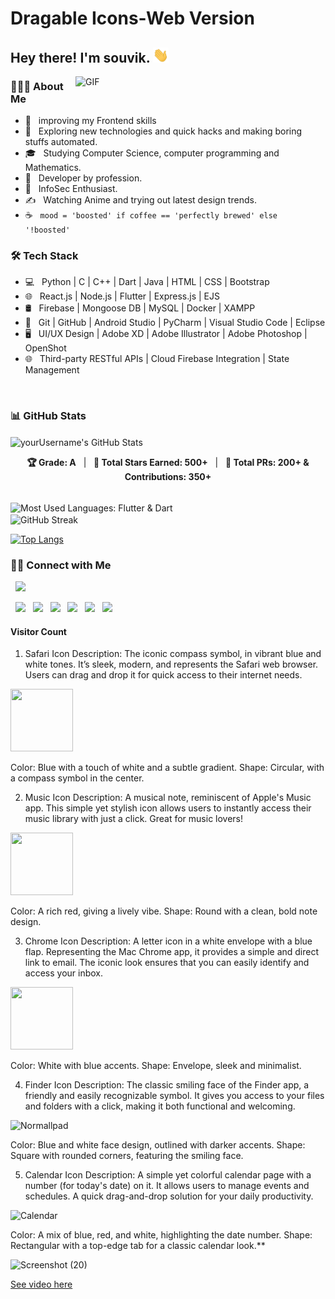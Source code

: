 # Dragable Icons-Web Version

<h2> Hey there! I'm souvik. <img src="https://raw.githubusercontent.com/devSouvik/devSouvik/master/Hi.gif" width="25"></h2>

<img align="right" alt="GIF" src="https://github.com/devSouvik/devSouvik/blob/master/gif4.gif?raw=true" width="400"/>

<!-- https://raw.githubusercontent.com/devSouvik/devSouvik/master/gif3.gif -->

<h3> 👨🏻‍💻 About Me </h3>

- 🔭 &nbsp; improving my Frontend skills 
- 🤔 &nbsp; Exploring new technologies and quick hacks and making boring stuffs automated.
- 🎓 &nbsp; Studying Computer Science, computer programming and Mathematics.
- 💼 &nbsp; Developer by profession.
- 🌱 &nbsp; InfoSec Enthusiast. 
- ✍️ &nbsp; Watching Anime and trying out latest design trends.
- ☕ &nbsp; `mood = 'boosted' if coffee == 'perfectly brewed' else '!boosted'`

<h3>🛠 Tech Stack</h3>

- 💻 &nbsp; Python | C | C++ | Dart | Java | HTML | CSS | Bootstrap 
- 🌐 &nbsp; React.js | Node.js | Flutter | Express.js | EJS
- 🛢 &nbsp; Firebase | Mongoose DB | MySQL | Docker | XAMPP 
- 🔧 &nbsp; Git | GitHub | Android Studio | PyCharm | Visual Studio Code | Eclipse
- 🖥 &nbsp; UI/UX Design | Adobe XD | Adobe Illustrator | Adobe Photoshop | OpenShot
- 🌐 &nbsp; Third-party RESTful APIs | Cloud Firebase Integration | State Management

<br>

<!-- ![souvik's Github Stats](https://github-readme-stats.vercel.app/api?username=devSouvik&show_icons=true&title_color=fff&icon_color=79ff97&text_color=9f9f9f&bg_color=151515) -->
<h3>📊 GitHub Stats</h3>

<img align="center" src="https://github-readme-stats.vercel.app/api?username=yourUsername&include_all_commits=true&count_private=true&show_icons=true&line_height=24&title_color=FF5733&icon_color=4C8BF5&text_color=E5E5E5&bg_color=0,1F1F1F,000000" alt="yourUsername's GitHub Stats" />

<p align="center">
  <b>🏆 Grade: A</b> &nbsp; | &nbsp; <b>🌟 Total Stars Earned: 500+</b> &nbsp; | &nbsp; <b>🔀 Total PRs: 200+ & Contributions: 350+</b>
</p>

<br>
<img align="center" src="https://github-readme-stats.vercel.app/api/top-langs/?username=yourUsername&layout=compact&title_color=FF5733&text_color=E5E5E5&bg_color=0,1F1F1F,000000&langs_count=8&hide_border=true&custom_title=Primary%20Languages%20(Flutter%20%26%20Dart)" alt="Most Used Languages: Flutter & Dart" />

<br>

<img align="center" src="https://github-readme-streak-stats.herokuapp.com?user=yourUsername&theme=highcontrast&hide_border=true&ring=FF5733&fire=FF5733&currStreakLabel=4C8BF5" alt="GitHub Streak" />

</br>


[![Top Langs](https://github-readme-stats.vercel.app/api/top-langs/?username=devSouvik&layout=compact&text_color=daf7dc&bg_color=151515)](https://github.com/devSouvik/github-readme-stats)

<h3> 🤝🏻 Connect with Me </h3>

<p align="Row">
&nbsp; <a href="https://profile.indeed.com/?hl=en_IN&co=IN&from=gnav-homepage" target="_blank" rel="noopener noreferrer"><img src="https://img.icons8.com/?size=100&id=0bivoTfGHrML&format=png&color=000000" width="50" /></a>
  
&nbsp; <a href="https://profile.indeed.com/?hl=en_IN&co=IN&from=gnav-homepage" target="_blank" rel="noopener noreferrer"><img src="https://img.icons8.com/?size=100&id=0bivoTfGHrML&format=png&color=000000" width="50" /></a> 
  &nbsp; <a href="dheerajchauhan269@gmail.com" target="_blank" rel="noopener noreferrer"><img src="https://img.icons8.com/plasticine/100/000000/gmail.png"  width="50" /></a>
&nbsp; <a href="https://x.com/DheerajSingh637?t=G0grBgmoKteCtT83ks0N-g&s=09" target="_blank" rel="noopener noreferrer"><img src="https://img.icons8.com/plasticine/100/000000/twitter.png" width="50" /></a> 
&nbsp; <a href="https://www.instagram.com/_d_heeraj_chauhan/profilecard/?igsh=cmsyOTVrcmY1dGRm" target="_blank" rel="noopener noreferrer"><img src="https://img.icons8.com/plasticine/100/000000/instagram-new.png" width="50" /></a> 
&nbsp; <a href="https://www.facebook.com/profile.php?id=61562829161039&mibextid=ZbWKwL" target="_blank" rel="noopener noreferrer"><img src="https://img.icons8.com/?size=100&id=118568&format=png&color=000000" width="50" /></a> 
&nbsp; <a href="" target="_blank" rel="noopener noreferrer"><img src="https://img.icons8.com/?size=100&id=19318&format=png&color=000000
" width="50" /></a> 
</p>

<!-- Aaahhhhhh !! My contribution grapgh is getting eaten... 😶 -->
<!-- <p> 
 <img src="https://raw.githubusercontent.com/devSouvik/devSouvik/output/github-contribution-grid-snake.gif" />
</p> -->

<!-- addded on 3rd May 2021 -->

#### **Visitor Count**
1. Safari Icon
Description: The iconic compass symbol, in vibrant blue and white tones. It’s sleek, modern, and represents the Safari web browser. Users can drag and drop it for quick access to their internet needs.
<img src="https://github.com/user-attachments/assets/11019fdd-808c-4693-b4bb-08ab612c4898" width="100" height="100" />

Color: Blue with a touch of white and a subtle gradient.
Shape: Circular, with a compass symbol in the center.


2. Music Icon
Description: A musical note, reminiscent of Apple's Music app. This simple yet stylish icon allows users to instantly access their music library with just a click. Great for music lovers!
<img src="https://github.com/user-attachments/assets/41a67687-6bfd-4df1-afef-6fbd59667f61" width="100" height="100" />

Color: A rich red, giving a lively vibe.
Shape: Round with a clean, bold note design.


3. Chrome Icon
Description: A letter icon in a white envelope with a blue flap. Representing the Mac Chrome app, it provides a simple and direct link to email. The iconic look ensures that you can easily identify and access your inbox.
<img src="https://github.com/user-attachments/assets/7b23a8ac-7b33-49a7-9d37-0075f8bc0108" width="100" height="100" />

Color: White with blue accents.
Shape: Envelope, sleek and minimalist.


4. Finder Icon
Description: The classic smiling face of the Finder app, a friendly and easily recognizable symbol. It gives you access to your files and folders with a click, making it both functional and welcoming.
<img src="https://github.com/user-attachments/assets/5416c9d2-18e2-4b61-9b14-5eb319f1e812" width="100" height="100" alt="Normallpad" />

Color: Blue and white face design, outlined with darker accents.
Shape: Square with rounded corners, featuring the smiling face.


5. Calendar Icon
Description: A simple yet colorful calendar page with a number (for today's date) on it. It allows users to manage events and schedules. A quick drag-and-drop solution for your daily productivity.
<img src="https://github.com/user-attachments/assets/f11fcdc5-b049-4da0-9126-7156a5e2f4b7" width="100" height="100" alt="Calendar" />

Color: A mix of blue, red, and white, highlighting the date number.
Shape: Rectangular with a top-edge tab for a classic calendar look.**



<img src="https://github.com/user-attachments/assets/5b9350a9-3eeb-4ad0-b63b-88715dca5c7b" width="912" height="612" alt="Screenshot (20)" />

[See video here](https://drive.google.com/file/d/18jUEaTUEIbuyfZe7uCVadYqevtLZWrT1/view?usp=sharing)



